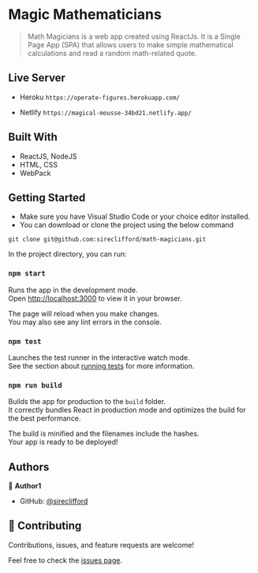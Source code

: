 # Magic Mathematicians

> Math Magicians is a web app created using ReactJs. It is a Single Page App (SPA) that allows users to make simple mathematical calculations and read a random math-related quote.

## Live Server

- Heroku
`https://operate-figures.herokuapp.com/`

- Netlify
`https://magical-mousse-34bd21.netlify.app/`


## Built With

- ReactJS, NodeJS
- HTML, CSS
- WebPack

## Getting Started
- Make sure you have Visual Studio Code or your choice editor installed. 
- You can download or clone the project using the below command

```
git clone git@github.com:sireclifford/math-magicians.git
```

In the project directory, you can run:

### `npm start`

Runs the app in the development mode.\
Open [http://localhost:3000](http://localhost:3000) to view it in your browser.

The page will reload when you make changes.\
You may also see any lint errors in the console.

### `npm test`

Launches the test runner in the interactive watch mode.\
See the section about [running tests](https://facebook.github.io/create-react-app/docs/running-tests) for more information.

### `npm run build`

Builds the app for production to the `build` folder.\
It correctly bundles React in production mode and optimizes the build for the best performance.

The build is minified and the filenames include the hashes.\
Your app is ready to be deployed!

## Authors

👤 **Author1**

- GitHub: [@sireclifford](https://github.com/sireclifford)

## 🤝 Contributing

Contributions, issues, and feature requests are welcome!

Feel free to check the [issues page](../../issues/).


